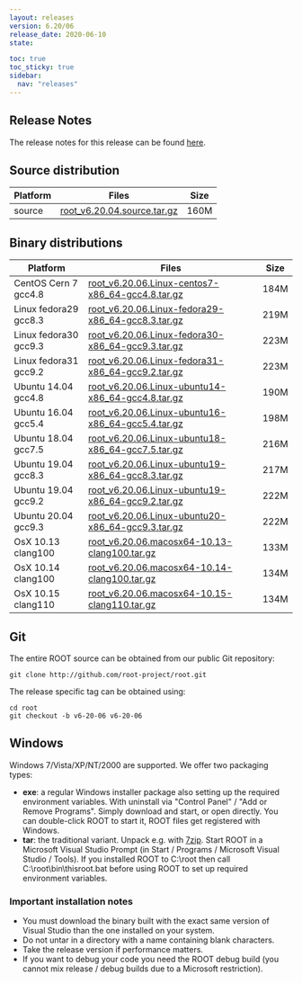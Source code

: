 ```yaml
---
layout: releases
version: 6.20/06
release_date: 2020-06-10
state:

toc: true
toc_sticky: true
sidebar:
  nav: "releases"
---
```



## Release Notes

The release notes for this release can be found [here](https://root.cern/doc/v620/release-notes.html#release-6.2006).

## Source distribution

| Platform       | Files | Size |
|-----------|-------|-----|
| source | [root_v6.20.04.source.tar.gz](https://root.cern/download/root_v6.20.06.source.tar.gz) | 160M |


## Binary distributions

| Platform       | Files | Size |
|-----------|-------|-----|
| CentOS Cern 7 gcc4.8 | <a href="https://root.cern/download/root_v6.20.06.Linux-centos7-x86_64-gcc4.8.tar.gz">root_v6.20.06.Linux-centos7-x86_64-gcc4.8.tar.gz</a> | 184M |
| Linux fedora29 gcc8.3 | <a href="https://root.cern/download/root_v6.20.06.Linux-fedora29-x86_64-gcc8.3.tar.gz">root_v6.20.06.Linux-fedora29-x86_64-gcc8.3.tar.gz</a> | 219M |
| Linux fedora30 gcc9.3 | <a href="https://root.cern/download/root_v6.20.06.Linux-fedora30-x86_64-gcc9.3.tar.gz">root_v6.20.06.Linux-fedora30-x86_64-gcc9.3.tar.gz</a> | 223M |
| Linux fedora31 gcc9.2 | <a href="https://root.cern/download/root_v6.20.06.Linux-fedora31-x86_64-gcc9.2.tar.gz">root_v6.20.06.Linux-fedora31-x86_64-gcc9.2.tar.gz</a> | 223M |
| Ubuntu 14.04 gcc4.8 | <a href="https://root.cern/download/root_v6.20.06.Linux-ubuntu14-x86_64-gcc4.8.tar.gz">root_v6.20.06.Linux-ubuntu14-x86_64-gcc4.8.tar.gz</a> | 190M |
| Ubuntu 16.04 gcc5.4 | <a href="https://root.cern/download/root_v6.20.06.Linux-ubuntu16-x86_64-gcc5.4.tar.gz">root_v6.20.06.Linux-ubuntu16-x86_64-gcc5.4.tar.gz</a> | 198M |
| Ubuntu 18.04 gcc7.5 | <a href="https://root.cern/download/root_v6.20.06.Linux-ubuntu18-x86_64-gcc7.5.tar.gz">root_v6.20.06.Linux-ubuntu18-x86_64-gcc7.5.tar.gz</a> | 216M |
| Ubuntu 19.04 gcc8.3 | <a href="https://root.cern/download/root_v6.20.06.Linux-ubuntu19-x86_64-gcc8.3.tar.gz">root_v6.20.06.Linux-ubuntu19-x86_64-gcc8.3.tar.gz</a> | 217M |
| Ubuntu 19.04 gcc9.2 | <a href="https://root.cern/download/root_v6.20.06.Linux-ubuntu19-x86_64-gcc9.2.tar.gz">root_v6.20.06.Linux-ubuntu19-x86_64-gcc9.2.tar.gz</a> | 222M |
| Ubuntu 20.04 gcc9.3 | <a href="https://root.cern/download/root_v6.20.06.Linux-ubuntu20-x86_64-gcc9.3.tar.gz">root_v6.20.06.Linux-ubuntu20-x86_64-gcc9.3.tar.gz</a> | 222M |
| OsX 10.13 clang100 | <a href="https://root.cern/download/root_v6.20.06.macosx64-10.13-clang100.tar.gz">root_v6.20.06.macosx64-10.13-clang100.tar.gz</a> | 133M |
| OsX 10.14 clang100 | <a href="https://root.cern/download/root_v6.20.06.macosx64-10.14-clang100.tar.gz">root_v6.20.06.macosx64-10.14-clang100.tar.gz</a> | 134M |
| OsX 10.15 clang110 | <a href="https://root.cern/download/root_v6.20.06.macosx64-10.15-clang110.tar.gz">root_v6.20.06.macosx64-10.15-clang110.tar.gz</a> | 134M |

## Git

The entire ROOT source can be obtained from our public Git repository:

~~~
git clone http://github.com/root-project/root.git
~~~
The release specific tag can be obtained using:
~~~
cd root
git checkout -b v6-20-06 v6-20-06
~~~


## Windows

Windows 7/Vista/XP/NT/2000 are supported. We offer two packaging types:

 * **exe**: a regular Windows installer package also setting up the required environment variables. With uninstall via "Control Panel" / "Add or Remove Programs". Simply download and start, or open directly. You can double-click ROOT to start it, ROOT files get registered with Windows.
 * **tar**: the traditional variant. Unpack e.g. with [7zip](https://www.7-zip.org). Start ROOT in a Microsoft Visual Studio Prompt (in Start / Programs / Microsoft Visual Studio / Tools). If you installed ROOT to C:\root then call C:\root\bin\thisroot.bat before using ROOT to set up required environment variables.

### Important installation notes

 * You must download the binary built with the exact same version of Visual Studio than the one installed on your system.
 * Do not untar in a directory with a name containing blank characters.
 * Take the release version if performance matters.
 * If you want to debug your code you need the ROOT debug build (you cannot mix release / debug builds due to a Microsoft restriction).
